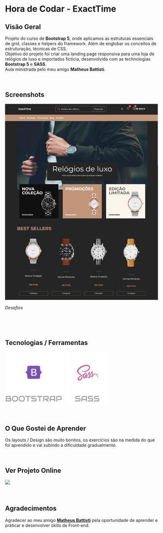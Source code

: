 # <b>Hora de Codar - ExactTime</b>

## <b>Visão Geral</b>
Projeto do curso de <b>Bootstrap 5</b>, onde aplicamos as estruturas essenciais de grid, classes e helpers do framework. Além de englobar os conceitos de estruturação, técnicas de CSS.<br>
Objetivo do projeto foi criar uma landing page responsiva para uma loja de relógios de luxo e importados fictícia, desenvolvida com as technologias <b>Bootstrap 5</b>  e <b>SASS</b>.<br>
Aula ministrada pelo meu amigo <b>Matheus Battisti</b>.
<br><br><br>


## <b>Screenshots</b>
![Screenshots](./img/screenshot-01.png)
<p>

_Desafios_</p>
<br><br><br>


## <b>Tecnologias / Ferramentas</b>
![Bootstrap 5](https://raw.githubusercontent.com/DiogoRealles/diogorealles/develop/img/bootstrap.svg) &nbsp;
![CSS](https://raw.githubusercontent.com/DiogoRealles/diogorealles/develop/img/sass.svg) &nbsp;
<br><br><br>


## <b>O Que Gostei de Aprender</b>
Os layouts / Design são muito bonitos, os exercícios são na medida do que foi aprendido e vai subindo a dificuldade gradualmente.
<br><br><br>


## <b>Ver Projeto Online</b>
<a href="https://www.realles.tk/projects/hora-de-codar/project01/" target="_blank"><img src="https://img.shields.io/badge/Site-Projeto 01-black?style=for-the-badge&logo=Bootstrap&logoColor=white"></a> &nbsp;
<br><br><br>


## <b>Agradecimentos</b>
Agradecer ao meu amigo <b>[Matheus Battisti](https://www.rocketseat.com.br/)</b> pela oportunidade de aprender e práticar e desenvolver skills de Front-end.
<br><br><br>
